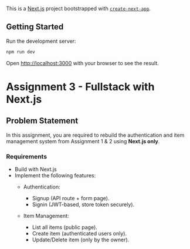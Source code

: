 This is a [Next.js](https://nextjs.org) project bootstrapped with [`create-next-app`](https://nextjs.org/docs/app/api-reference/cli/create-next-app).

## Getting Started
Run the development server:

```bash
npm run dev
```

Open [http://localhost:3000](http://localhost:3000) with your browser to see the result.

# Assignment 3 - Fullstack with Next.js
## Problem Statement
In this assignment, you are required to rebuild the authentication and item management system from Assignment 1 & 2 using **Next.js only**.

### Requirements
- Build with Next.js
- Implement the following features:
    - Authentication:  
        - Signup (API route + form page).
        - Signin (JWT-based, store token securely).

    - Item Management:
        - List all items (public page).
        - Create item (authenticated users only).
        - Update/Delete item (only by the owner).